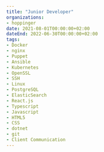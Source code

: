 ```yaml
---
title: "Junior Developer"
organizations:
- hoppinger
date: 2021-08-01T00:00:00+02:00
dateEnd: 2022-06-30T00:00:00+02:00
tags:
- Docker
- nginx
- Puppet
- Ansible
- Kubernetes
- OpenSSL
- SSH
- Linux
- PostgreSQL
- ElasticSearch
- React.js
- Typescript
- Javascript
- HTML5
- CSS
- dotnet
- git
- Client Communication
---
```


